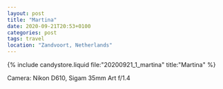 ```yaml
---
layout: post
title: "Martina"
date: 2020-09-21T20:53+0100
categories: post
tags: travel
location: "Zandvoort, Netherlands"
---
```


{% include candystore.liquid file:"20200921_1_martina" title:"Martina" %}

Camera: Nikon D610, Sigam 35mm Art f/1.4